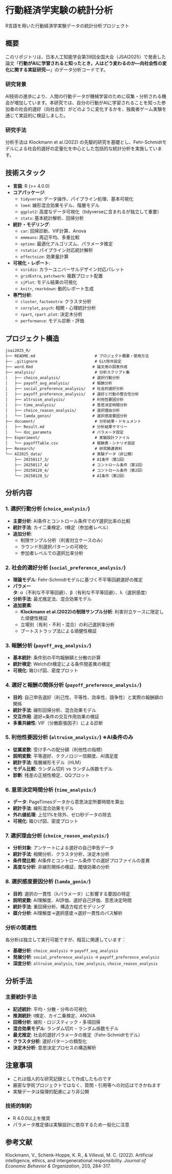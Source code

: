 # 行動経済学実験の統計分析

R言語を用いた行動経済学実験データの統計分析プロジェクト

## 概要

このリポジトリは、日本人工知能学会第39回全国大会（JSAI2025）で発表した論文「**行動がAIに学習されると知ったとき，人はどう変わるのか―向社会性の変化に関する実証研究―**」のデータ分析コードです。

### 研究背景
AI技術の進歩により、人間の行動データが機械学習のために収集・分析される機会が増加しています。本研究では、自分の行動がAIに学習されることを知った参加者の社会的選好（向社会性）がどのように変化するかを、独裁者ゲーム実験を通じて実証的に検証しました。

### 研究手法
分析手法は Klockmann et al.(2022) の先駆的研究を基礎とし、Fehr-Schmidtモデルによる社会的選好の定量化を中心とした包括的な統計分析を実施しています。

## 技術スタック

- **言語**: R (>= 4.0.0)
- **コアパッケージ**: 
  - `tidyverse`: データ操作、パイプライン処理、基本可視化
  - `lme4`: 線形混合効果モデル、階層モデル
  - `ggplot2`: 高度なデータ可視化（tidyverseに含まれるが独立して重要）
  - `stats`: 基本統計解析、回帰分析
- **統計・モデリング**:
  - `car`: 回帰診断、VIF計算、Anova
  - `emmeans`: 周辺平均、多重比較
  - `optimx`: 最適化アルゴリズム、パラメータ推定
  - `rstatix`: パイプライン対応統計解析
  - `effectsize`: 効果量計算
- **可視化・レポート**:
  - `viridis`: カラーユニバーサルデザイン対応パレット
  - `gridExtra`, `patchwork`: 複数プロット配置
  - `sjPlot`: モデル結果の可視化
  - `knitr`, `rmarkdown`: 動的レポート生成
- **専門分析**:
  - `cluster`, `factoextra`: クラスタ分析
  - `corrplot`, `psych`: 相関・心理統計分析
  - `rpart`, `rpart.plot`: 決定木分析
  - `performance`: モデル診断・評価

## プロジェクト構造

```
jsai2025_R/
├── README.md                          # プロジェクト概要・使用方法
├── .gitignore                         # Git除外設定
├── word.Rmd                          # 論文用の図表作成
├── analysis/                          # 分析スクリプト集
│   ├── choice_analysis/              # 選択行動分析
│   ├── payoff_avg_analysis/          # 報酬分析  
│   ├── social_preference_analysis/   # 社会的選好分析
│   ├── payoff_preference_analysis/   # 選好と行動の整合性分析
│   ├── altruism_analysis/            # 利他性要因分析
│   ├── time_analysis/                # 意思決定時間分析
│   ├── choice_reason_analysis/       # 選択理由分析
│   └── lamda_genin/                  # 選択感度要因分析
├── document/                          # 分析結果・ドキュメント
│   ├── Result.md                     # 分析結果サマリー
│   └── doc_parameta                  # パラメータ設定
├── Experiment/                        # 実験設計ファイル
│   └── payoffTable.csv               # 報酬表・シナリオ設定
├── Research/                          # 研究関連資料
└── AI2025_data/                      # 実験データ（非公開）
    ├── 20250117_3/                   # AI条件（第1回）
    ├── 20250117_4/                   # コントロール条件（第1回）
    ├── 20250120_4/                   # コントロール条件（第2回）
    └── 20250120_5/                   # AI条件（第2回）
```

## 分析内容

### 1. 選択行動分析 (`choice_analysis/`)
- **主要分析**: AI条件とコントロール条件でのY選択比率の比較
- **統計手法**: カイ二乗検定、t検定（参加者レベル）
- **追加分析**: 
  - 制限サンプル分析（利害対立ケースのみ）
  - ラウンド別選択パターンの可視化
  - 参加者レベルでの選択比率分析

### 2. 社会的選好分析 (`social_preference_analysis/`)
- **理論モデル**: Fehr-Schmidtモデルに基づく不平等回避選好の推定
- **パラメータ**: α（不利な不平等回避）、β（有利な不平等回避）、λ（選択感度）
- **分析手法**: 最尤推定法、混合効果モデル
- **追加要素**:
  - **Klockmann et al.(2022)の制限サンプル分析**: 利害対立ケースに限定した頑健性検証
  - 立場別（有利・不利・混合）の利己選択率分析
  - ブートストラップ法による頑健性検証

### 3. 報酬分析 (`payoff_avg_analysis/`)
- **基本統計**: 条件別の平均報酬額と分散の計算
- **統計検定**: Welchのt検定による条件間差異の検定
- **可視化**: 箱ひげ図、密度プロット

### 4. 選好と報酬の関係分析 (`payoff_preference_analysis/`)
- **目的**: 自己申告選好（利己性、平等性、効率性、競争性）と実際の報酬額の関係
- **統計手法**: 線形回帰分析、混合効果モデル
- **交互作用**: 選好×条件の交互作用効果の検証
- **多重共線性**: VIF（分散膨張因子）による診断

### 5. 利他性要因分析 (`altruism_analysis/`) ※AI条件のみ
- **従属変数**: 受け手への配分額（利他性の指標）
- **説明変数**: 平等選好、テクノロジー信頼度、AI満足度
- **統計手法**: 階層線形モデル（HLM）
- **モデル比較**: ランダム切片 vs ランダム係数モデル
- **診断**: 残差の正規性検定、QQプロット

### 6. 意思決定時間分析 (`time_analysis/`)
- **データ**: PageTimesデータから意思決定所要時間を算出
- **統計手法**: 線形混合効果モデル
- **外れ値処理**: 上位1%を除外、ゼロ秒データの除去
- **可視化**: 箱ひげ図、密度プロット

### 7. 選択理由分析 (`choice_reason_analysis/`)
- **分析対象**: アンケートによる選好の自己申告データ
- **統計手法**: 相関分析、クラスタ分析、決定木分析
- **条件間比較**: AI条件とコントロール条件での選好プロファイルの差異
- **高度な分析**: 非線形関係の検証、閾値効果の分析

### 8. 選択感度要因分析 (`lamda_genin/`)
- **目的**: 選択の一貫性（λパラメータ）に影響する要因の特定
- **説明変数**: AI理解度、AI評価、選好自己評価、意思決定時間
- **統計手法**: 重回帰分析、構造方程式モデリング
- **媒介分析**: AI理解度→選択感度→選好一貫性のパス解析


### 分析の関連性
各分析は独立して実行可能ですが、相互に関連しています：
- **基礎分析**: `choice_analysis` → `payoff_avg_analysis`
- **発展分析**: `social_preference_analysis` → `payoff_preference_analysis`
- **深度分析**: `altruism_analysis`, `time_analysis`, `choice_reason_analysis`

## 分析手法

### 主要統計手法
- **記述統計**: 平均・分散・分布の可視化
- **推測統計**: t検定、カイ二乗検定、ANOVA
- **回帰分析**: 線形・ロジスティック・多項回帰
- **混合効果モデル**: ランダム切片・ランダム係数モデル
- **最尤推定**: 社会的選好パラメータの推定（Fehr-Schmidtモデル）
- **クラスタ分析**: 選好パターンの類型化
- **決定木分析**: 意思決定プロセスの構造解析

## 注意事項

- これは個人的な研究記録として作成したものです
- 厳密な学術プロジェクトではなく、質問・引用等への対応はできかねます
- 実験データは倫理的配慮により非公開

### 技術的制約
- R 4.0.0以上を推奨
- パラメータ推定値は実験設計に依存するため一般化に注意

## 参考文献

Klockmann, V., Schenk-Hoppe, K. R., & Villeval, M. C. (2022). Artificial intelligence, ethics, and intergenerational responsibility. *Journal of Economic Behavior & Organization*, 203, 284-317.

